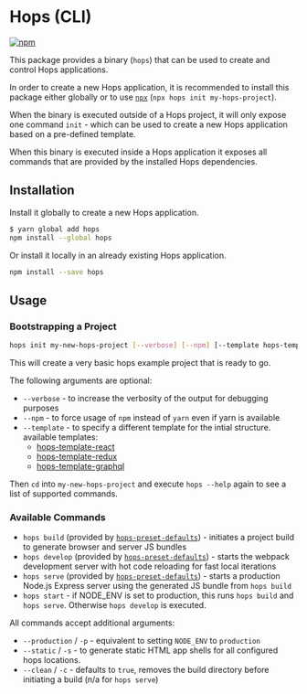 # Hops (CLI)

[![npm](https://img.shields.io/npm/v/hops/latest.svg)](https://www.npmjs.com/package/hops)

This package provides a binary (`hops`) that can be used to create and control Hops applications.

In order to create a new Hops application, it is recommended to install this package either globally or to use [`npx`](https://medium.com/@maybekatz/introducing-npx-an-npm-package-runner-55f7d4bd282b) (`npx hops init my-hops-project`).

When the binary is executed outside of a Hops project, it will only expose one command `init` - which can be used to create a new Hops application based on a pre-defined template.

When this binary is executed inside a Hops application it exposes all commands that are provided by the installed Hops dependencies.

## Installation

Install it globally to create a new Hops application.

```bash
$ yarn global add hops
npm install --global hops
```

Or install it locally in an already existing Hops application.

```bash
npm install --save hops
```

## Usage

### Bootstrapping a Project

```bash
hops init my-new-hops-project [--verbose] [--npm] [--template hops-template-*]
```

This will create a very basic hops example project that is ready to go.

The following arguments are optional:

- `--verbose` - to increase the verbosity of the output for debugging purposes
- `--npm` - to force usage of `npm` instead of `yarn` even if yarn is available
- `--template` - to specify a different template for the intial structure. available templates:
  - [hops-template-react](https://github.com/xing/hops/tree/master/packages/template-react)
  - [hops-template-redux](https://github.com/xing/hops/tree/master/packages/template-redux)
  - [hops-template-graphql](https://github.com/xing/hops/tree/master/packages/template-graphql)

Then `cd` into `my-new-hops-project` and execute `hops --help` again to see a list of supported commands.

### Available Commands

- `hops build` (provided by [`hops-preset-defaults`](https://github.com/xing/hops/tree/master/packages/preset-defaults)) - initiates a project build to generate browser and server JS bundles
- `hops develop` (provided by [`hops-preset-defaults`](https://github.com/xing/hops/tree/master/packages/preset-defaults)) - starts the webpack development server with hot code reloading for fast local iterations
- `hops serve` (provided by [`hops-preset-defaults`](https://github.com/xing/hops/tree/master/packages/preset-defaults)) - starts a production Node.js Express server using the generated JS bundle from `hops build`
- `hops start` - if NODE_ENV is set to production, this runs `hops build` and `hops serve`. Otherwise `hops develop` is executed.

All commands accept additional arguments:

- `--production` / `-p` - equivalent to setting `NODE_ENV` to `production`
- `--static` / `-s` - to generate static HTML app shells for all configured hops locations.
- `--clean` / `-c` - defaults to `true`, removes the build directory before initiating a build (n/a for `hops serve`)

